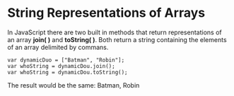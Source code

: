 # String Representations of Arrays

In JavaScript there are two built in methods that return representations of an array **join( )** and **toString( )**. Both return a string containing the elements of an array delimited by commans.

```
var dynamicDuo = ["Batman", "Robin"];
var whoString = dynamicDou.join();
var whoString = dynamicDou.toString();
```
The result would be the same: Batman, Robin
